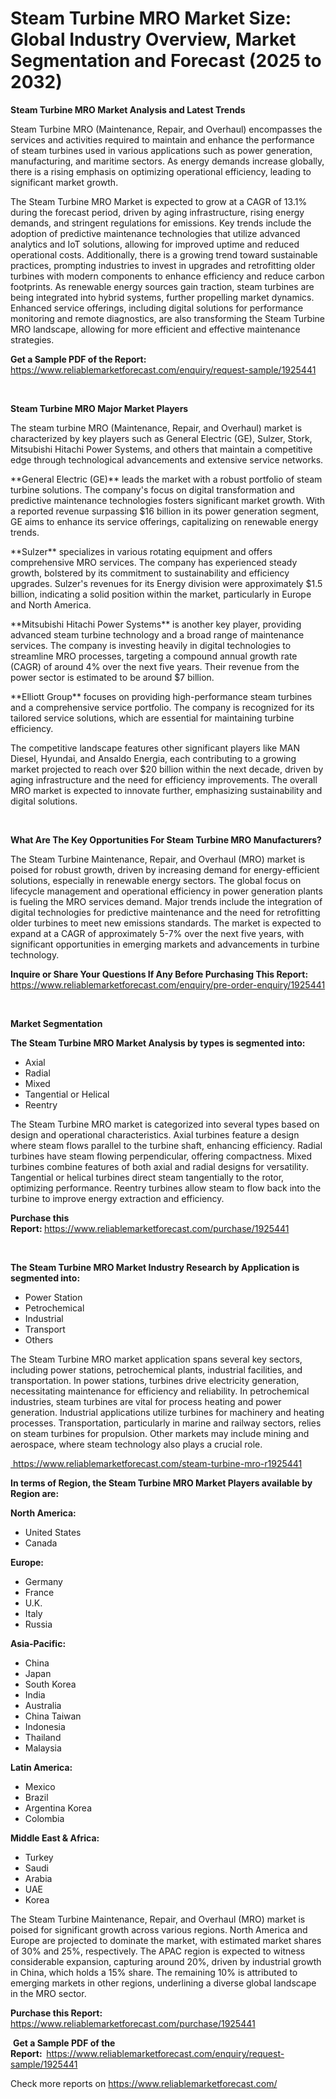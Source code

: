 <p><h1>Steam Turbine MRO Market Size: Global Industry Overview, Market Segmentation and Forecast (2025 to 2032)</h1></p><p><strong>Steam Turbine MRO Market Analysis and Latest Trends</strong></p>
<p><p>Steam Turbine MRO (Maintenance, Repair, and Overhaul) encompasses the services and activities required to maintain and enhance the performance of steam turbines used in various applications such as power generation, manufacturing, and maritime sectors. As energy demands increase globally, there is a rising emphasis on optimizing operational efficiency, leading to significant market growth. </p><p>The Steam Turbine MRO Market is expected to grow at a CAGR of 13.1% during the forecast period, driven by aging infrastructure, rising energy demands, and stringent regulations for emissions. Key trends include the adoption of predictive maintenance technologies that utilize advanced analytics and IoT solutions, allowing for improved uptime and reduced operational costs. Additionally, there is a growing trend toward sustainable practices, prompting industries to invest in upgrades and retrofitting older turbines with modern components to enhance efficiency and reduce carbon footprints. As renewable energy sources gain traction, steam turbines are being integrated into hybrid systems, further propelling market dynamics. Enhanced service offerings, including digital solutions for performance monitoring and remote diagnostics, are also transforming the Steam Turbine MRO landscape, allowing for more efficient and effective maintenance strategies.</p></p>
<p><strong>Get a Sample PDF of the Report:&nbsp;</strong> <a href="https://www.reliablemarketforecast.com/enquiry/request-sample/1925441?utm_campaign=2316&utm_medium=2&utm_source=Github&utm_content=ia&utm_term=28032025&utm_id=steam-turbine-mro">https://www.reliablemarketforecast.com/enquiry/request-sample/1925441</a></p>
<p>&nbsp;</p>
<p><strong>Steam Turbine MRO Major Market Players</strong></p>
<p><p>The steam turbine MRO (Maintenance, Repair, and Overhaul) market is characterized by key players such as General Electric (GE), Sulzer, Stork, Mitsubishi Hitachi Power Systems, and others that maintain a competitive edge through technological advancements and extensive service networks.</p><p>**General Electric (GE)** leads the market with a robust portfolio of steam turbine solutions. The company's focus on digital transformation and predictive maintenance technologies fosters significant market growth. With a reported revenue surpassing $16 billion in its power generation segment, GE aims to enhance its service offerings, capitalizing on renewable energy trends.</p><p>**Sulzer** specializes in various rotating equipment and offers comprehensive MRO services. The company has experienced steady growth, bolstered by its commitment to sustainability and efficiency upgrades. Sulzer's revenues for its Energy division were approximately $1.5 billion, indicating a solid position within the market, particularly in Europe and North America.</p><p>**Mitsubishi Hitachi Power Systems** is another key player, providing advanced steam turbine technology and a broad range of maintenance services. The company is investing heavily in digital technologies to streamline MRO processes, targeting a compound annual growth rate (CAGR) of around 4% over the next five years. Their revenue from the power sector is estimated to be around $7 billion.</p><p>**Elliott Group** focuses on providing high-performance steam turbines and a comprehensive service portfolio. The company is recognized for its tailored service solutions, which are essential for maintaining turbine efficiency.</p><p>The competitive landscape features other significant players like MAN Diesel, Hyundai, and Ansaldo Energia, each contributing to a growing market projected to reach over $20 billion within the next decade, driven by aging infrastructure and the need for efficiency improvements. The overall MRO market is expected to innovate further, emphasizing sustainability and digital solutions.</p></p>
<p>&nbsp;</p>
<p><strong>What Are The Key Opportunities For Steam Turbine MRO Manufacturers?</strong></p>
<p><p>The Steam Turbine Maintenance, Repair, and Overhaul (MRO) market is poised for robust growth, driven by increasing demand for energy-efficient solutions, especially in renewable energy sectors. The global focus on lifecycle management and operational efficiency in power generation plants is fueling the MRO services demand. Major trends include the integration of digital technologies for predictive maintenance and the need for retrofitting older turbines to meet new emissions standards. The market is expected to expand at a CAGR of approximately 5-7% over the next five years, with significant opportunities in emerging markets and advancements in turbine technology.</p></p>
<p><strong>Inquire or Share Your Questions If Any Before Purchasing This Report:</strong> <a href="https://www.reliablemarketforecast.com/enquiry/pre-order-enquiry/1925441?utm_campaign=2316&utm_medium=2&utm_source=Github&utm_content=ia&utm_term=28032025&utm_id=steam-turbine-mro">https://www.reliablemarketforecast.com/enquiry/pre-order-enquiry/1925441</a></p>
<p>&nbsp;</p>
<p><strong>Market Segmentation</strong></p>
<p><strong>The Steam Turbine MRO Market Analysis by types is segmented into:</strong></p>
<p><ul><li>Axial</li><li>Radial</li><li>Mixed</li><li>Tangential or Helical</li><li>Reentry</li></ul></p>
<p><p>The Steam Turbine MRO market is categorized into several types based on design and operational characteristics. Axial turbines feature a design where steam flows parallel to the turbine shaft, enhancing efficiency. Radial turbines have steam flowing perpendicular, offering compactness. Mixed turbines combine features of both axial and radial designs for versatility. Tangential or helical turbines direct steam tangentially to the rotor, optimizing performance. Reentry turbines allow steam to flow back into the turbine to improve energy extraction and efficiency.</p></p>
<p><strong>Purchase this Report:&nbsp;</strong><a href="https://www.reliablemarketforecast.com/purchase/1925441?utm_campaign=2316&utm_medium=2&utm_source=Github&utm_content=ia&utm_term=28032025&utm_id=steam-turbine-mro">https://www.reliablemarketforecast.com/purchase/1925441</a></p>
<p>&nbsp;</p>
<p><strong>The Steam Turbine MRO Market Industry Research by Application is segmented into:</strong></p>
<p><ul><li>Power Station</li><li>Petrochemical</li><li>Industrial</li><li>Transport</li><li>Others</li></ul></p>
<p><p>The Steam Turbine MRO market application spans several key sectors, including power stations, petrochemical plants, industrial facilities, and transportation. In power stations, turbines drive electricity generation, necessitating maintenance for efficiency and reliability. In petrochemical industries, steam turbines are vital for process heating and power generation. Industrial applications utilize turbines for machinery and heating processes. Transportation, particularly in marine and railway sectors, relies on steam turbines for propulsion. Other markets may include mining and aerospace, where steam technology also plays a crucial role.</p></p>
<p><a href="https://www.reliablemarketforecast.com/steam-turbine-mro-r1925441?utm_campaign=2316&utm_medium=2&utm_source=Github&utm_content=ia&utm_term=28032025&utm_id=steam-turbine-mro">&nbsp;https://www.reliablemarketforecast.com/steam-turbine-mro-r1925441</a></p>
<p><strong>In terms of Region, the Steam Turbine MRO Market Players available by Region are:</strong></p>
<p>
    <p> <strong> North America: </strong>
        <ul>
            <li>United States</li>
            <li>Canada</li>
        </ul>
        </p> 
    <p> <strong> Europe: </strong>
        <ul>
            <li>Germany</li>
            <li>France</li>
            <li>U.K.</li>
            <li>Italy</li>
            <li>Russia</li>
        </ul>
        </p> 
    <p> <strong> Asia-Pacific: </strong>
        <ul>
            <li>China</li>
            <li>Japan</li>
            <li>South Korea</li>
            <li>India</li>
            <li>Australia</li>
            <li>China Taiwan</li>
            <li>Indonesia</li>
            <li>Thailand</li>
            <li>Malaysia</li>
        </ul>
        </p> 
    <p> <strong> Latin America: </strong>
        <ul>
            <li>Mexico</li>
            <li>Brazil</li>
            <li>Argentina Korea</li>
            <li>Colombia</li>
        </ul>
        </p> 
    <p> <strong> Middle East & Africa: </strong>
        <ul>
            <li>Turkey</li>
            <li>Saudi</li>
            <li>Arabia</li>
            <li>UAE</li>
            <li>Korea</li>
        </ul>
    </p>
    </p>
<p><p>The Steam Turbine Maintenance, Repair, and Overhaul (MRO) market is poised for significant growth across various regions. North America and Europe are projected to dominate the market, with estimated market shares of 30% and 25%, respectively. The APAC region is expected to witness considerable expansion, capturing around 20%, driven by industrial growth in China, which holds a 15% share. The remaining 10% is attributed to emerging markets in other regions, underlining a diverse global landscape in the MRO sector.</p></p>
<p><strong>Purchase this Report: </strong><a href="https://www.reliablemarketforecast.com/purchase/1925441?utm_campaign=2316&utm_medium=2&utm_source=Github&utm_content=ia&utm_term=28032025&utm_id=steam-turbine-mro">https://www.reliablemarketforecast.com/purchase/1925441</a></p>
<p>&nbsp;<strong>Get a Sample PDF of the Report:&nbsp;&nbsp;</strong><a href="https://www.reliablemarketforecast.com/enquiry/request-sample/1925441?utm_campaign=2316&utm_medium=2&utm_source=Github&utm_content=ia&utm_term=28032025&utm_id=steam-turbine-mro">https://www.reliablemarketforecast.com/enquiry/request-sample/1925441</a></p>
<p><strong></strong></p>
<p>Check more reports on <a href="https://www.reliablemarketforecast.com/?utm_campaign=2316&utm_medium=2&utm_source=Github&utm_content=ia&utm_term=28032025&utm_id=steam-turbine-mro">https://www.reliablemarketforecast.com/</a></p>